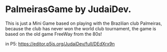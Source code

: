 # PalmeirasGame by JudaiDev.

This is just a Mini Game based on playing with the Brazilian club Palmeiras, because the club has never won the world club tournament, the game is based on the old game FreeWay from the 80s!

in P5:
https://editor.p5js.org/JudaiDev/full/DEdXrx9n
